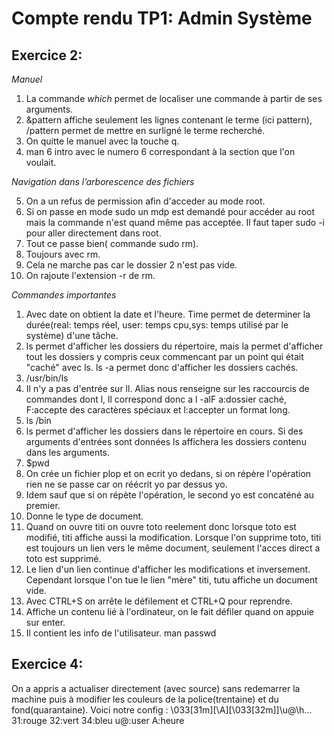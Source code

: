 # Compte rendu TP1: Admin Système

## Exercice 2:

*Manuel*
1. La commande *which* permet de localiser une commande à partir de ses arguments.
2. &pattern affiche seulement les lignes contenant le terme (ici pattern), /pattern permet de mettre en surligné le terme recherché.
3. On quitte le manuel avec la touche q.
4. man 6 intro avec le numero 6 correspondant à la section que l'on voulait.

*Navigation dans l’arborescence des fichiers*

5. On a un refus de permission afin d'acceder au mode root.
6. Si on passe en mode sudo un mdp est demandé pour accéder au root mais la commande n'est quand même pas acceptée. Il faut taper sudo -i pour aller directement dans root.
8. Tout ce passe bien( commande sudo rm).
9. Toujours avec rm.
10. Cela ne marche pas car le dossier 2 n'est pas vide.
11. On rajoute l'extension -r de rm.

*Commandes importantes*

1. Avec date on obtient la date et l'heure. Time permet de determiner la durée(real: temps réel, user: temps cpu,sys: temps utilisé par le système) d'une tâche.
2. ls permet d'afficher les dossiers du répertoire, mais la permet d'afficher tout les dossiers y compris ceux commencant par un point qui était "caché" avec ls. ls -a permet donc d'afficher les dossiers cachés.
3. /usr/bin/ls
4. Il n'y a pas d'entrée sur ll. Alias nous renseigne sur les raccourcis de commandes dont l, ll correspond donc a l -alF a:dossier caché, F:accepte des caractères spéciaux et l:accepter un format long.
5. ls /bin
6. ls permet d'afficher les dossiers dans le répertoire en cours. Si des arguments d'entrées sont données ls affichera les dossiers contenu dans les arguments.
7. $pwd
8. On crée un fichier plop et on ecrit yo dedans, si on répère l'opération rien ne se passe car on réécrit yo par dessus yo.
9. Idem sauf que si on répète l'opération, le second yo est concaténé au premier.
10. Donne le type de document.
11. Quand on ouvre titi on ouvre toto reelement donc lorsque toto est modifié, titi affiche aussi la modification. Lorsque l'on supprime toto, titi est toujours un lien vers le même document, seulement l'acces direct a toto est supprimé.
12. Le lien d'un lien continue d'afficher les modifications et inversement. Cependant lorsque l'on tue le lien "mère" titi, tutu affiche un document vide.
13. Avec CTRL+S on arrête le défilement et CTRL+Q pour reprendre.
15. Affiche un contenu lié à l'ordinateur, on le fait défiler quand on appuie sur enter.
16. Il contient les info de l'utilisateur. man passwd

## Exercice 4:
On a appris a actualiser directement (avec source) sans redemarrer la machine puis à modifier les couleurs de la police(trentaine) et du fond(quarantaine). Voici notre config : \033[31m\][\A]\[\033[32m]]\u@\h\...
31:rouge 32:vert 34:bleu u@:user A:heure
